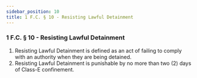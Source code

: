 ```yaml
---
sidebar_position: 10
title: 1 F.C. § 10 - Resisting Lawful Detainment
---
```


<h3 id="FC1.10">1 F.C. § 10 - Resisting Lawful Detainment</h3>
<ol>
	<li>Resisting Lawful Detainment is defined as an act of failing to comply with an authority when they are being detained.</li>
	<li>Resisting Lawful Detainment is punishable by no more than two (2) days of Class-E confinement.</li>
</ol>